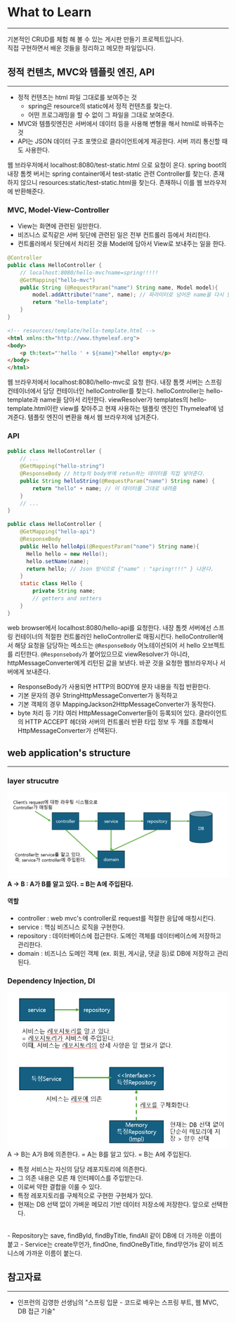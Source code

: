 # What to Learn

---
기본적인 CRUD를 체험 해 볼 수 있는 게시판 만들기 프로젝트입니다. <br>
직접 구현하면서 배운 것들을 정리하고 메모한 파일입니다.

## 정적 컨텐츠, MVC와 템플릿 엔진, API

---
- 정적 컨텐츠는 html 파일 그대로를 보여주는 것
    - spring은 resource의 static에서 정적 컨텐츠를 찾는다.
    - 어떤 프로그래밍을 할 수 없이 그 파일을 그대로 보여준다.
- MVC와 템플릿엔진은 서버에서 데이터 등을 사용해 변형을 해서 html로 바꿔주는 것
- API는 JSON 데이터 구조 포맷으로 클라이언트에게 제공한다. 서버 끼리 통신할 때도 사용한다.

웹 브라우저에서 localhost:8080/test-static.html 으로 요청이 온다.
spring boot의 내장 톰켓 버서는 spring container에서 test-static 관련 Controller를 찾는다.
존재하지 않으니 resources:static/test-static.html을 찾는다.
존재하니 이를 웹 브라우저에 반환해준다.

### MVC, Model-View-Controller
- View는 화면에 관련된 일만한다.
- 비즈니스 로직같은 서버 뒷단에 관련된 일은 전부 컨트롤러 등에서 처리한다.
- 컨트롤러에서 뒷단에서 처리된 것을 Model에 담아서 View로 보내주는 일을 한다.
```Java
@Controller
public class HelloController {
    // localhost:8080/hello-mvc?name=spring!!!!!
    @GetMapping("hello-mvc")
    public String (@RequestParam("name") String name, Model model){
        model.addAttribute("name", name); // 파라미터로 넘어온 name을 다시 넘겨준다.
        return "hello-template";
    }
}
```
```html
<!-- resources/template/hello-template.html -->
<html xmlns:th="http://www.thymeleaf.org">
<body>
    <p th:text="'hello ' + ${name}">hello! empty</p>
</body>
</html>
```
웹 브라우저에서 localhost:8080/hello-mvc로 요청 한다.
내장 톰켓 서버는 스프링 컨테이너에서 담당 컨테이너인 helloController를 찾는다.
helloController는 hello-template과 name을 담아서 리턴한다.
viewResolver가 templates의 hello-template.html이란 view를 찾아주고 현재 사용하는 템플릿 엔진인 Thymeleaf에 넘겨준다.
템플릿 엔진이 변환을 해서 웹 브라우저에 넘겨준다.

### API
```Java
public class HelloController {
    // ...
    @GetMapping("hello-string")
    @ResponseBody // http의 body부에 retun하는 데이터를 직접 넣어준다.
    public String helloString(@RequestParam("name") String name) {
        return "hello" + name; // 이 데이터를 그대로 내려줌
    }
    // ...
}
```

```Java
public class HelloController {
    @GetMapping("hello-api")
    @ResponseBody
    public Hello helloApi(@RequestParam("name") String name){
      Hello hello = new Hello();
      hello.setName(name);
      return hello; // Json 방식으로 {"name" : "spring!!!!" } 나온다.
    }
    static class Hello {
        private String name;
        // getters and setters
    }
}
```
web browser에서 localhost:8080/hello-api를 요청한다.
내장 톰켓 서버에선 스프링 컨테이너의 적절한 컨트롤러인 helloController로 매핑시킨다.
helloController에서 해당 요청을 담당하는 메소드는 `@ResponseBody` 어노테이션되어 서 hello 오브젝트를 리턴한다.
`@Responsebody`가 붙어있으므로 viewResolver가 아니라, httpMessageConverter에게 리턴된 값을 보낸다.
바꾼 것을 요청한 웹브라우저나 서버에게 보내준다.
- ResponseBody가 사용되면 HTTP의 BODY에 문자 내용을 직접 반환한다.
- 기본 문자의 경우 StringHttpMessageConverter가 동적하고
- 기본 객체의 경우 MappingJackson2HttpMessageConverter가 동작한다.
- byte 처리 등 기타 여러 HttpMessageConverter들이 등록되어 있다.
  클라이언트의 HTTP ACCEPT 헤더와 서버의 컨트롤러 반환 타입 정보 두 개를 조합해서 HttpMessageConverter가 선택된다.

## web application's structure

---
### layer strucutre

![img](./resources/webapp-layer-strucutre.png)
<b>A -> B : A가 B를 알고 있다. = B는 A에 주입된다.</b>
#### 역할
- controller : web mvc's controller로 request를 적절한 응답에 매칭시킨다.
- service : 핵심 비즈니스 로직을 구현한다.
- repository : 데이터베이스에 접근한다. 도메인 객체를 데이터베이스에 저장하고 관리한다.
- domain : 비즈니스 도메인 객체 (ex. 회원, 게시글, 댓글 등)로 DB에 저장하고 관리된다.

### Dependency Injection, DI
![img](./resources/di.png)
A -> B는 A가 B에 의존한다. = A는 B를 알고 있다. = B는 A에 주입된다.<br>
- 특정 서비스는 자신의 담당 레포지토리에 의존한다.
- 그 의존 내용은 모른 채 인터페이스를 주입받는다.
- 이로써 약한 결합을 이룰 수 있다.
- 특정 레포지토리를 구체적으로 구현한 구현체가 있다.
- 현재는 DB 선택 없이 가벼운 메모리 기반 데이터 저장소에 저장한다. 앞으로 선택한다.
<br>
- Repository는 save, findById, findByTitle, findAll 같이 DB에 더 가까운 이름이 붙고
- Service는 create무언가, findOne, findOneByTitle, find무언가s 같이 비즈니스에 가까운 이름이 붙는다.

## 참고자료

---
- 인프런의 김영한 선생님의 "스프링 입문 - 코드로 배우는 스프링 부트, 웹 MVC, DB 접근 기술"